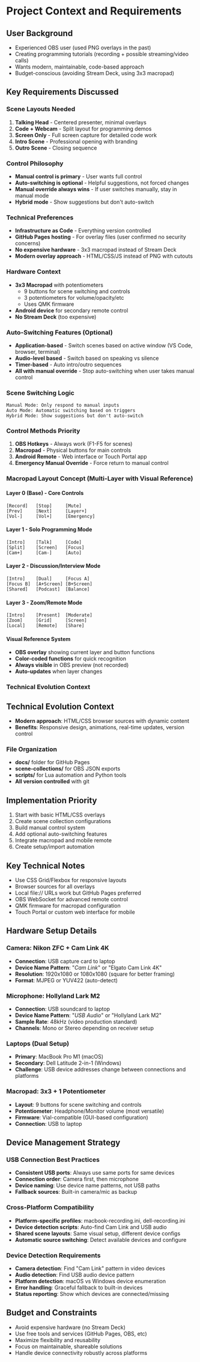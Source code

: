 # Project Context and Requirements

## User Background
- Experienced OBS user (used PNG overlays in the past)
- Creating programming tutorials (recording + possible streaming/video calls)
- Wants modern, maintainable, code-based approach
- Budget-conscious (avoiding Stream Deck, using 3x3 macropad)

## Key Requirements Discussed

### Scene Layouts Needed
1. **Talking Head** - Centered presenter, minimal overlays
2. **Code + Webcam** - Split layout for programming demos
3. **Screen Only** - Full screen capture for detailed code work
4. **Intro Scene** - Professional opening with branding
5. **Outro Scene** - Closing sequence

### Control Philosophy
- **Manual control is primary** - User wants full control
- **Auto-switching is optional** - Helpful suggestions, not forced changes
- **Manual override always wins** - If user switches manually, stay in manual mode
- **Hybrid mode** - Show suggestions but don't auto-switch

### Technical Preferences
- **Infrastructure as Code** - Everything version controlled
- **GitHub Pages hosting** - For overlay files (user confirmed no security concerns)
- **No expensive hardware** - 3x3 macropad instead of Stream Deck
- **Modern overlay approach** - HTML/CSS/JS instead of PNG with cutouts

### Hardware Context
- **3x3 Macropad** with potentiometers
  - 9 buttons for scene switching and controls
  - 3 potentiometers for volume/opacity/etc
  - Uses QMK firmware
- **Android device** for secondary remote control
- **No Stream Deck** (too expensive)

### Auto-Switching Features (Optional)
- **Application-based** - Switch scenes based on active window (VS Code, browser, terminal)
- **Audio-level based** - Switch based on speaking vs silence
- **Timer-based** - Auto intro/outro sequences
- **All with manual override** - Stop auto-switching when user takes manual control

### Scene Switching Logic
```
Manual Mode: Only respond to manual inputs
Auto Mode: Automatic switching based on triggers
Hybrid Mode: Show suggestions but don't auto-switch
```

### Control Methods Priority
1. **OBS Hotkeys** - Always work (F1-F5 for scenes)
2. **Macropad** - Physical buttons for main controls
3. **Android Remote** - Web interface or Touch Portal app
4. **Emergency Manual Override** - Force return to manual control

### Macropad Layout Concept (Multi-Layer with Visual Reference)

#### Layer 0 (Base) - Core Controls
```
[Record]   [Stop]     [Mute]
[Prev]     [Next]     [Layer+]
[Vol-]     [Vol+]     [Emergency]
```

#### Layer 1 - Solo Programming Mode
```
[Intro]    [Talk]     [Code]
[Split]    [Screen]   [Focus]
[Cam+]     [Cam-]     [Auto]
```

#### Layer 2 - Discussion/Interview Mode
```
[Intro]    [Dual]     [Focus A]
[Focus B]  [A+Screen] [B+Screen]
[Shared]   [Podcast]  [Balance]
```

#### Layer 3 - Zoom/Remote Mode
```
[Intro]    [Present]  [Moderate]
[Zoom]     [Grid]     [Screen]
[Local]    [Remote]   [Share]
```

#### Visual Reference System
- **OBS overlay** showing current layer and button functions
- **Color-coded functions** for quick recognition
- **Always visible** in OBS preview (not recorded)
- **Auto-updates** when layer changes

### Technical Evolution Context
## Technical Evolution Context
- **Modern approach**: HTML/CSS browser sources with dynamic content
- **Benefits**: Responsive design, animations, real-time updates, version control

### File Organization
- **docs/** folder for GitHub Pages
- **scene-collections/** for OBS JSON exports
- **scripts/** for Lua automation and Python tools
- **All version controlled** with git

## Implementation Priority
1. Start with basic HTML/CSS overlays
2. Create scene collection configurations
3. Build manual control system
4. Add optional auto-switching features
5. Integrate macropad and mobile remote
6. Create setup/import automation

## Key Technical Notes
- Use CSS Grid/Flexbox for responsive layouts
- Browser sources for all overlays
- Local file:// URLs work but GitHub Pages preferred
- OBS WebSocket for advanced remote control
- QMK firmware for macropad configuration
- Touch Portal or custom web interface for mobile

## Hardware Setup Details

### Camera: Nikon ZFC + Cam Link 4K
- **Connection**: USB capture card to laptop
- **Device Name Pattern**: "*Cam Link*" or "Elgato Cam Link 4K"
- **Resolution**: 1920x1080 or 1080x1080 (square for better framing)
- **Format**: MJPEG or YUV422 (auto-detect)

### Microphone: Hollyland Lark M2
- **Connection**: USB soundcard to laptop
- **Device Name Pattern**: "*USB Audio*" or "Hollyland Lark M2"
- **Sample Rate**: 48kHz (video production standard)
- **Channels**: Mono or Stereo depending on receiver setup

### Laptops (Dual Setup)
- **Primary**: MacBook Pro M1 (macOS)
- **Secondary**: Dell Latitude 2-in-1 (Windows)
- **Challenge**: USB device addresses change between connections and platforms

### Macropad: 3x3 + 1 Potentiometer
- **Layout**: 9 buttons for scene switching and controls
- **Potentiometer**: Headphone/Monitor volume (most versatile)
- **Firmware**: Vial-compatible (GUI-based configuration)
- **Connection**: USB to laptop

## Device Management Strategy

### USB Connection Best Practices
- **Consistent USB ports**: Always use same ports for same devices
- **Connection order**: Camera first, then microphone
- **Device naming**: Use device name patterns, not USB paths
- **Fallback sources**: Built-in camera/mic as backup

### Cross-Platform Compatibility
- **Platform-specific profiles**: macbook-recording.ini, dell-recording.ini
- **Device detection scripts**: Auto-find Cam Link and USB audio
- **Shared scene layouts**: Same visual setup, different device configs
- **Automatic source switching**: Detect available devices and configure

### Device Detection Requirements
- **Camera detection**: Find "Cam Link" pattern in video devices
- **Audio detection**: Find USB audio device pattern
- **Platform detection**: macOS vs Windows device enumeration
- **Error handling**: Graceful fallback to built-in devices
- **Status reporting**: Show which devices are connected/missing

## Budget and Constraints
- Avoid expensive hardware (no Stream Deck)
- Use free tools and services (GitHub Pages, OBS, etc)
- Maximize flexibility and reusability
- Focus on maintainable, shareable solutions
- Handle device connectivity robustly across platforms